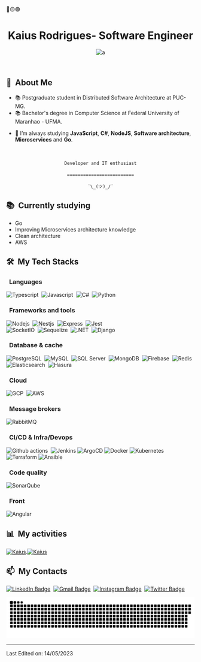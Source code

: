<div>
🔴🟡🟢

<br>

</div>


<div align="center">
  
  # Kaius Rodrigues- Software Engineer
  
  
  ![a](https://hits.seeyoufarm.com/api/count/incr/badge.svg?url=https%3A%2F%2Fgithub.com%2F{username}1212%2Fhit-counter
)

</div>

<p align="center">
  <!--- <img src="https://komarev.com/ghpvc/?username=kaiusdiego&color=blueviolet" alt="Profile views" /> -->
  &nbsp;
 <!--- <a href="https://github.com/kaiusdiego?tab=followers">
    <img src="https://img.shields.io/github/followers/kaiusdiego?style=social" alt="Followers" />
  </a> --->
</p>


<div>

  ## 🧭 &nbsp;About Me

  - 📚 Postgraduate student in Distributed Software Architecture at PUC-MG.
  - 📚 Bachelor's degree in Computer Science at Federal University of Maranhao - UFMA.
  <!-- - 🔭 I'm currently working on <a href="#">MyJob</a> -->
  - 🌱  I’m always studying **JavaScript**,  **C#**, **NodeJS**, **Software architecture**, **Microservices** and **Go**.

  <br>
  

</div>


<div align="center">

  `Developer and IT enthusiast`
  <br>

  `=========================`
  <br>

  `¯\_(ツ)_/¯`
</div>


<div>

  ## 📚 &nbsp;Currently studying

  - Go
  - Improving Microservices architecture knowledge
  - Clean architecture
  - AWS

</div>


<div>

  ## 🛠️ &nbsp;My Tech Stacks

  ###  &nbsp; Languages
  
  ![Typescript](https://img.shields.io/badge/TypeScript-007ACC?style=for-the-badge&logo=typescript&logoColor=white)&nbsp;
  ![Javascript](https://img.shields.io/badge/JavaScript-323330?style=for-the-badge&logo=javascript&logoColor=F7DF1E)&nbsp;
![C#](https://img.shields.io/badge/C%23-239120?style=for-the-badge&logo=c-sharp&logoColor=white
)&nbsp;
![Python](https://img.shields.io/badge/Python-FFD43B?style=for-the-badge&logo=python&logoColor=blue
)&nbsp;

  ###  &nbsp; Frameworks and tools
   ![Nodejs](https://img.shields.io/badge/Node.js-339933?style=for-the-badge&logo=nodedotjs&logoColor=white)&nbsp;
  ![Nestjs](https://img.shields.io/badge/nestjs-E0234E?style=for-the-badge&logo=nestjs&logoColor=white)&nbsp;
  ![Express](https://img.shields.io/badge/Express.js-000000?style=for-the-badge&logo=express&logoColor=white)&nbsp;
  ![Jest](https://img.shields.io/badge/Jest-C21325?style=for-the-badge&logo=jest&logoColor=white)&nbsp;  
  ![SocketIO](https://img.shields.io/badge/Socket.io-010101?&style=for-the-badge&logo=Socket.io&logoColor=white)&nbsp;
  ![Sequelize](https://img.shields.io/badge/Sequelize-52B0E7?style=for-the-badge&logo=Sequelize&logoColor=white)&nbsp;
  ![.NET](https://img.shields.io/badge/.NET-512BD4?style=for-the-badge&logo=dotnet&logoColor=white)&nbsp;
  ![Django](https://img.shields.io/badge/Django-092E20?style=for-the-badge&logo=django&logoColor=green)&nbsp;
  
  ###  &nbsp; Database & cache
   ![PostgreSQL](https://img.shields.io/badge/PostgreSQL-316192?style=for-the-badge&logo=postgresql&logoColor=white)&nbsp;
  ![MySQL](https://img.shields.io/badge/MySQL-005C84?style=for-the-badge&logo=mysql&logoColor=white)&nbsp;
 ![SQL Server](https://img.shields.io/badge/Microsoft%20SQL%20Server-CC2927?style=for-the-badge&logo=microsoft%20sql%20server&logoColor=whiteo)&nbsp;
  ![MongoDB](https://img.shields.io/badge/MongoDB-4EA94B?style=for-the-badge&logo=mongodb&logoColor=white)&nbsp;
    ![Firebase](https://img.shields.io/badge/firebase-ffca28?style=for-the-badge&logo=firebase&logoColor=black
)&nbsp;
![Redis](https://img.shields.io/badge/redis-%23DD0031.svg?&style=for-the-badge&logo=redis&logoColor=white)&nbsp;
![Elasticsearch](https://img.shields.io/badge/Elastic_Search-005571?style=for-the-badge&logo=elasticsearch&logoColor=white)&nbsp;
![Hasura](https://img.shields.io/badge/Hasura-1EB4D4?style=for-the-badge&logo=hasura&logoColor=white
)&nbsp;

  
  
  
  ###  &nbsp; Cloud
  ![GCP](https://img.shields.io/badge/Google_Cloud-4285F4?style=for-the-badge&logo=google-cloud&logoColor=white)&nbsp;
   ![AWS](https://img.shields.io/badge/Amazon_AWS-FF9900?style=for-the-badge&logo=amazonaws&logoColor=white
)&nbsp;


  ###  &nbsp; Message brokers
  ![RabbitMQ](	https://img.shields.io/badge/rabbitmq-%23FF6600.svg?&style=for-the-badge&logo=rabbitmq&logoColor=white)&nbsp;

  ###  &nbsp; CI/CD & Infra/Devops
![Github actions](https://img.shields.io/badge/GitHub_Actions-2088FF?style=for-the-badge&logo=github-actions&logoColor=white
)&nbsp;
![Jenkins](https://img.shields.io/badge/Jenkins-D24939?style=for-the-badge&logo=Jenkins&logoColor=white)
![ArgoCD](https://img.shields.io/badge/Argo%20CD-1e0b3e?style=for-the-badge&logo=argo&logoColor=#d16044)
 ![Docker](https://img.shields.io/badge/Docker-2CA5E0?style=for-the-badge&logo=docker&logoColor=white)
  ![Kubernetes](https://img.shields.io/badge/kubernetes-326ce5.svg?&style=for-the-badge&logo=kubernetes&logoColor=white)
![Terraform](https://img.shields.io/badge/Terraform-7B42BC?style=for-the-badge&logo=terraform&logoColor=white)
![Ansible](https://img.shields.io/badge/Ansible-000000?style=for-the-badge&logo=ansible&logoColor=white
)

  
  ###  &nbsp; Code quality
   ![SonarQube](https://img.shields.io/badge/Sonarqube-5190cf?style=for-the-badge&logo=sonarqube&logoColor=white)&nbsp;

 

  
  ###  &nbsp; Front
![Angular](https://img.shields.io/badge/Angular-DD0031?style=for-the-badge&logo=angular&logoColor=white
)&nbsp;

  

 
 
  
</div>


<div>

  ## 📊 &nbsp;My activities
  <a href="https://github.com/kaiusdiego">
    <img width=450 height=170 align="center" alt="Kaius" src="https://github-readme-stats.vercel.app/api?username=kaiusdiego&theme=midnight-purple&show_icons=true&bg_color=0D1117&hide_border=true&count_private=true" />
  </a>
  <a href="https://github.com/kaiusdiego">
    <img align="center" alt="Kaius" src="https://github-readme-stats.vercel.app/api/top-langs/?username=kaiusdiego&theme=midnight-purple&layout=compact&bg_color=0D1117&hide_border=true&count_private=true" />
  </a>
</div>

<div>

  ## 📫 &nbsp;My Contacts

  <!-- [![Portfolio Badge](https://img.shields.io/badge/-Portifolio-blueviolet?style=flat-square&logo=Portfolio&logoColor=white)](https://pepyn0.github.io/)&nbsp; -->
  [![LinkedIn Badge](https://img.shields.io/badge/LinkedIn-0077B5?style=for-the-badge&logo=linkedin&logoColor=white&link=https://www.linkedin.com/in/kaiusdiego/)](https://www.linkedin.com/in/kaiusdiego/)&nbsp;
  [![Gmail Badge](https://img.shields.io/badge/Gmail-D14836?style=for-the-badge&logo=gmail&logoColor=white)](mailto:kaiusdiego@gmail.com)&nbsp;
  [![Instagram Badge](https://img.shields.io/badge/Instagram-E4405F?style=for-the-badge&logo=instagram&logoColor=white
)](https://www.instagram.com/kaiusdiego/)&nbsp;
  [![Twitter Badge](https://img.shields.io/badge/Twitter-1DA1F2?style=for-the-badge&logo=twitter&logoColor=white
)](https://twitter.com/kaiusdiego)&nbsp;

</div>


<!-- ![Snake animation](https://github.com/Pepyn0/Pepyn0/blob/output/github-contribution-grid-snake.svg) -->

<div>
  <img src="https://github.com/Pepyn0/Pepyn0/raw/output/github-contribution-grid-snake.svg" alt="snake"></center>
</div>

<!-- ## 📚 &nbsp;My Projects -->


------


Last Edited on: 14/05/2023
